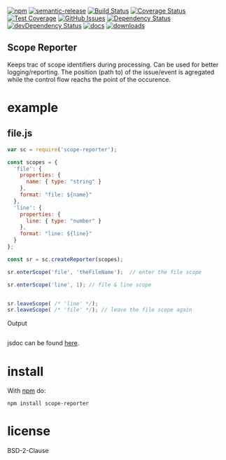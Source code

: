 
[![npm](https://img.shields.io/npm/v/scope-reporter.svg)](https://www.npmjs.com/package/scope-reporter)
[![semantic-release](https://img.shields.io/badge/%20%20%F0%9F%93%A6%F0%9F%9A%80-semantic--release-e10079.svg)](https://github.com/arlac77/scope-reporter)
[![Build Status](https://secure.travis-ci.org/arlac77/scope-reporter.png)](http://travis-ci.org/arlac77/scope-reporter)
[![Coverage Status](https://coveralls.io/repos/arlac77/scope-reporter/badge.svg?branch=master&service=github)](https://coveralls.io/github/arlac77/scope-reporter?branch=master)
[![Test Coverage](https://codeclimate.com/github/arlac77/scope-reporter/badges/coverage.svg)](https://codeclimate.com/github/arlac77/scope-reporter/coverage)
[![GitHub Issues](https://img.shields.io/github/issues/arlac77/scope-reporter.svg?style=flat-square)](https://github.com/arlac77/scope-reporter/issues)
[![Dependency Status](https://david-dm.org/arlac77/scope-reporter.svg)](https://david-dm.org/arlac77/scope-reporter)
[![devDependency Status](https://david-dm.org/arlac77/scope-reporter/dev-status.svg)](https://david-dm.org/arlac77/scope-reporter#info=devDependencies)
[![docs](http://inch-ci.org/github/arlac77/scope-reporter.svg?branch=master)](http://inch-ci.org/github/arlac77/scope-reporter)
[![downloads](http://img.shields.io/npm/dm/scope-reporter?style=flat-square)](https://npmjs.org/package/scope-reporter)

Scope Reporter
--------------

Keeps trac of scope identifiers during processing.
Can be used for better logging/reporting.
The position (path to) of the issue/event is agregated while the
control flow reachs the point of the occurence.


# example

## file.js

```js
var sc = require('scope-reporter');

const scopes = {
  'file': {
    properties: {
      name: { type: "string" }
    },
    format: "file: ${name}"
  },
  'line': {
    properties: {
      line: { type: "number" }
    },
    format: "line: ${line}"
  }
};

const sr = sc.createReporter(scopes);

sr.enterScope('file', 'theFileName');  // enter the file scope

sr.enterScope('line', 1); // file & line scope


sr.leaveScope( /* 'line' */);
sr.leaveScope( /* 'file' */); // leave the file scope again

```

Output

```

```

jsdoc can be found [here](http://arlac77.github.io/modules/scope-reporter/doc/).

# install

With [npm](http://npmjs.org) do:

```
npm install scope-reporter
```

# license

BSD-2-Clause
